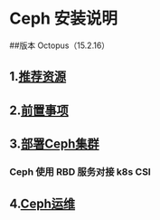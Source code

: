 # Ceph 安装说明

##版本 Octopus（15.2.16）

## 1.[推荐资源](hardware%20recommendations.md)

## 2.[前置事项](preflight.md)

## 3.[部署Ceph集群](deployment.md)
### Ceph 使用 RBD 服务对接 k8s CSI

## 4.[Ceph运维](operations.md)

